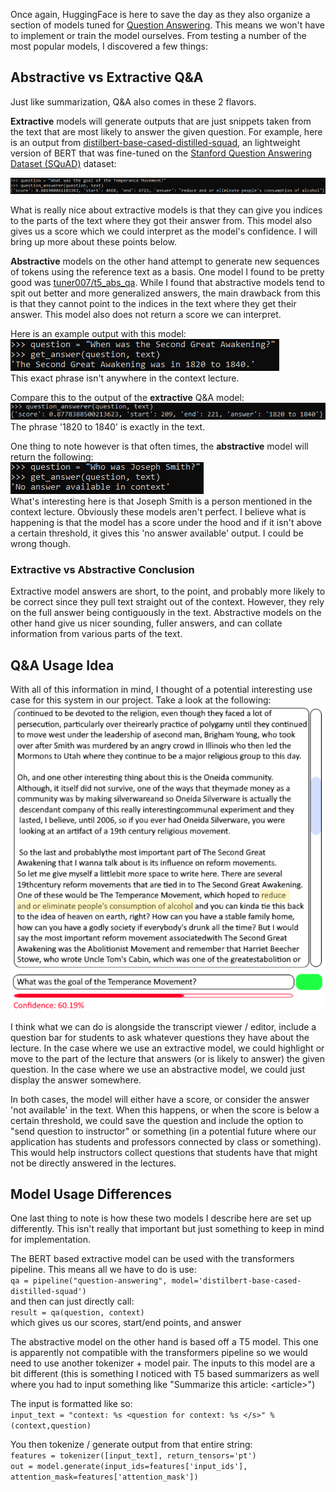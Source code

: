 Once again, HuggingFace is here to save the day as they also organize a section of models tuned for [Question Answering](https://huggingface.co/models?pipeline_tag=question-answering&sort=downloads). This means we won't have to implement or train the model ourselves. From testing a number of the most popular models, I discovered a few things:  

## Abstractive vs Extractive Q&A  
Just like summarization, Q&A also comes in these 2 flavors.  

**Extractive** models will generate outputs that are just snippets taken from the text that are most likely to answer the given question. For example, here is an output from [distilbert-base-cased-distilled-squad](https://huggingface.co/distilbert-base-cased-distilled-squad), an lightweight version of BERT that was fine-tuned on the [Stanford Question Answering Dataset (SQuAD)](https://huggingface.co/datasets/squad) dataset:  
  
![image](uploads/b59c1d7d590513affaa59592359dde7e/image.png)  
  
What is really nice about extractive models is that they can give you indices to the parts of the text where they got their answer from. This model also gives us a score which we could interpret as the model's confidence. I will bring up more about these points below.

**Abstractive** models on the other hand attempt to generate new sequences of tokens using the reference text as a basis. One model I found to be pretty good was [tuner007/t5_abs_qa](https://huggingface.co/tuner007/t5_abs_qa). While I found that abstractive models tend to spit out better and more generalized answers, the main drawback from this is that they cannot point to the indices in the text where they get their answer. This model also does not return a score we can interpret.  
  
Here is an example output with this model:  
![image](uploads/3144a5fc468959ca8cbfd9cf4c004d40/image.png)  
This exact phrase isn't anywhere in the context lecture.  
  
Compare this to the output of the **extractive** Q&A model:  
![image](uploads/3df805ed0f2b58a7c4df4612fe64c4a7/image.png)  
The phrase '1820 to 1840' is exactly in the text.  
  
One thing to note however is that often times, the **abstractive** model will return the following:  
![image](uploads/41be9bbcf25b147967070f126729acf2/image.png)  
What's interesting here is that Joseph Smith is a person mentioned in the context lecture. Obviously these models aren't perfect. I believe what is happening is that the model has a score under the hood and if it isn't above a certain threshold, it gives this 'no answer available' output. I could be wrong though.
  
### Extractive vs Abstractive Conclusion  
Extractive model answers are short, to the point, and probably more likely to be correct since they pull text straight out of the context. However, they rely on the full answer being contiguously in the text. Abstractive models on the other hand give us nicer sounding, fuller answers, and can collate information from various parts of the text.
  
  
## Q&A Usage Idea  
With all of this information in mind, I thought of a potential interesting use case for this system in our project. Take a look at the following:   
![image](uploads/9433127385c9f8117aa6266a87fa612e/image.png)    
  
I think what we can do is alongside the transcript viewer / editor, include a question bar for students to ask whatever questions they have about the lecture. In the case where we use an extractive model, we could highlight or move to the part of the lecture that answers (or is likely to answer) the given question. In the case where we use an abstractive model, we could just display the answer somewhere.  
  
In both cases, the model will either have a score, or consider the answer 'not available' in the text. When this happens, or when the score is below a certain threshold, we could save the question and include the option to "send question to instructor" or something (in a potential future where our application has students and professors connected by class or something). This would help instructors collect questions that students have that might not be directly answered in the lectures.  
  
## Model Usage Differences
One last thing to note is how these two models I describe here are set up differently. This isn't really that important but just something to keep in mind for implementation.  
  
The BERT based extractive model can be used with the transformers pipeline. This means all we have to do is use:  
`qa = pipeline("question-answering", model='distilbert-base-cased-distilled-squad')`  
and then can just directly call:  
`result = qa(question, context)`  
which gives us our scores, start/end points, and answer  
  
The abstractive model on the other hand is based off a T5 model. This one is apparently not compatible with the transformers pipeline so we would need to use another tokenizer + model pair. The inputs to this model are a bit different (this is something I noticed with T5 based summarizers as well where you had to input something like "Summarize this article: \<article\>")  
  
The input is formatted like so:  
`input_text = "context: %s <question for context: %s </s>" % (context,question)`  
  
You then tokenize / generate output from that entire string:  
`features = tokenizer([input_text], return_tensors='pt')`  
`out = model.generate(input_ids=features['input_ids'], attention_mask=features['attention_mask'])`
